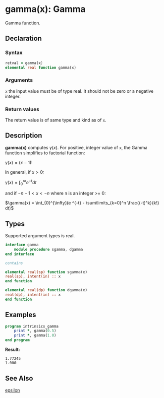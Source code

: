 # gamma(x): Gamma

Gamma function.

## Declaration

### Syntax

```fortran
retval = gamma(x)
elemental real function gamma(x)
```

### Arguments

`x` the input value must be of type real. It should not be zero or a negative
integer.

### Return values

The return value is of same type and kind as of `x`.

## Description

**gamma(x)** computes $\gamma(x)$. For positive, integer value of `x`, the Gamma
function simplifies to factorial function:

$\gamma(x) = (x-1)!$

In general, if $x > 0$:

$\gamma(x) = \int_{0}^{\infty} e^{-t} dt$

and if $-n-1 < x < -n$ where n is an integer >= 0:

$\gamma(x) = \int_{0}^{\infty}(e ^{-t} - \sum\limits_{k=0}^n \frac{(-t)^k}{k!} dt)$

## Types

Supported argument types is real.

```fortran
interface gamma
    module procedure sgamma, dgamma
end interface

contains

elemental real(sp) function sgamma(x)
real(sp), intent(in) :: x
end function

elemental real(dp) function dgamma(x)
real(dp), intent(in) :: x
end function
```

## Examples

```fortran
program intrinsics_gamma
	print *, gamma(0.5)
	print *, gamma(1.0)
end program
```

**Result:**

```
1.77245
1.000
```

## See Also

[epsilon](epsilon.md)
